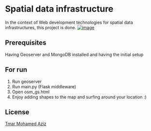 # Spatial data infrastructure

In the context of Web development technologies for spatial data infrastructures, this project is done.
[![image](https://www.linkpicture.com/q/demo-tb.png)](https://www.linkpicture.com/view.php?img=LPic63b76f18c1522357636697)
## Prerequisites
Having Geoserver and MongoDB installed and having the initial setup

## For run

1. Run geoserver
2. Run main.py (Flask middleware)
3. Open osm_gs.html
4. Enjoy adding shapes to the map and surfing around your location :)



## License

[Tmar Mohamed Aziz](https://www.linkedin.com/in/tmar-med-aziz/)
